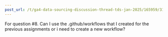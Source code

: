 ```yaml
---
post_url: /t/ga4-data-sourcing-discussion-thread-tds-jan-2025/165959/311
---
```

For question #8. Can I use the .github/workflows that I created for the previous assignments or i need to create a new workflow?